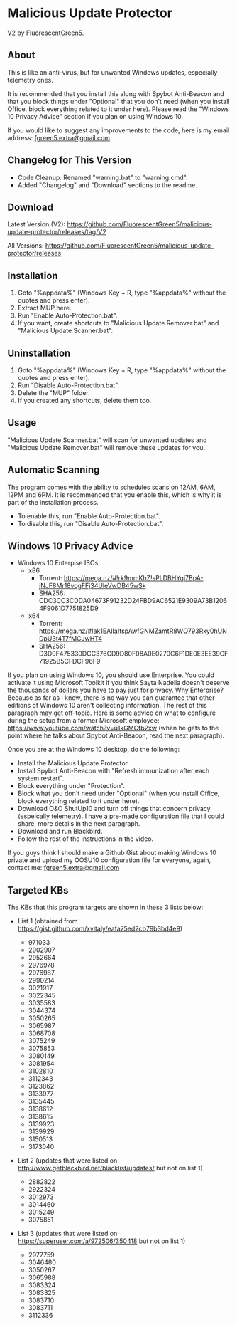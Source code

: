 # Malicious Update Protector

V2 by FluorescentGreen5.

## About

This is like an anti-virus, but for unwanted Windows updates, especially telemetry ones.

It is recommended that you install this along with Spybot Anti-Beacon and that you block things under "Optional" that you don't need (when you install Office, block everything related to it under here). Please read the "Windows 10 Privacy Advice" section if you plan on using Windows 10.

If you would like to suggest any improvements to the code, here is my email address: fgreen5.extra@gmail.com

## Changelog for This Version

- Code Cleanup: Renamed "warning.bat" to "warning.cmd".
- Added "Changelog" and "Download" sections to the readme.

## Download

Latest Version (V2): https://github.com/FluorescentGreen5/malicious-update-protector/releases/tag/V2

All Versions: https://github.com/FluorescentGreen5/malicious-update-protector/releases

## Installation

1. Goto "%appdata%" (Windows Key + R, type "%appdata%" without the quotes and press enter).
2. Extract MUP here.
3. Run "Enable Auto-Protection.bat".
4. If you want, create shortcuts to "Malicious Update Remover.bat" and "Malicious Update Scanner.bat".

## Uninstallation

1. Goto "%appdata%" (Windows Key + R, type "%appdata%" without the quotes and press enter).
2. Run "Disable Auto-Protection.bat".
3. Delete the "MUP" folder.
4. If you created any shortcuts, delete them too.

## Usage

"Malicious Update Scanner.bat" will scan for unwanted updates and "Malicious Update Remover.bat" will remove these updates for you.

## Automatic Scanning

The program comes with the ability to schedules scans on 12AM, 6AM, 12PM and 6PM. It is recommended that you enable this, which is why it is part of the installation process.

- To enable this, run "Enable Auto-Protection.bat".
- To disable this, run "Disable Auto-Protection.bat".

## Windows 10 Privacy Advice

- Windows 10 Enterpise ISOs
  - x86
    - Torrent: https://mega.nz/#!rk9mmKhZ!sPLDBHYqi7BpA-jNJF8Mr18vogFFj34UleVwDB45wSk
    - SHA256: CDC3CC3CDDA04673F91232D24FBD9AC6521E9309A73B12064F9061D7751825D9
  - x64
    - Torrent: https://mega.nz/#!ak1EAIIa!tspAwfGNMZamtR8WO793Rxy0hUNDpU3t4T7fMCJwHT4
	- SHA256: D3D0F475330DCC376CD9D80F08A0E0270C6F1DE0E3EE39CF71925B5CFDCF96F9

If you plan on using Windows 10, you should use Enterprise. You could activate it using Microsoft Toolkit if you think Sayta Nadella doesn't deserve the thousands of dollars you have to pay just for privacy. Why Enterprise? Because as far as I know, there is no way you can guarantee that other editions of Windows 10 aren't collecting information. The rest of this paragraph may get off-topic. Here is some advice on what to configure during the setup from a former Microsoft employee: https://www.youtube.com/watch?v=u1kGMCfb2xw (when he gets to the point where he talks about Spybot Anti-Beacon, read the next paragraph).

Once you are at the Windows 10 desktop, do the following:
- Install the Malicious Update Protector.
- Install Spybot Anti-Beacon with "Refresh immunization after each system restart".
- Block everything under "Protection".
- Block what you don't need under "Optional" (when you install Office, block everything related to it under here).
- Download O&O ShutUp10 and turn off things that concern privacy (espeically telemetry). I have a pre-made configuration file that I could share, more details in the next paragraph.
- Download and run Blackbird.
- Follow the rest of the instructions in the video.

If you guys think I should make a Github Gist about making Windows 10 private and upload my OOSU10 configuration file for everyone, again, contact me: fgreen5.extra@gmail.com

## Targeted KBs

The KBs that this program targets are shown in these 3 lists below:

- List 1 (obtained from https://gist.github.com/xvitaly/eafa75ed2cb79b3bd4e9)
  - 971033
  - 2902907
  - 2952664
  - 2976978
  - 2976987
  - 2990214
  - 3021917
  - 3022345
  - 3035583
  - 3044374
  - 3050265
  - 3065987
  - 3068708
  - 3075249
  - 3075853
  - 3080149
  - 3081954
  - 3102810
  - 3112343
  - 3123862
  - 3133977
  - 3135445
  - 3138612
  - 3138615
  - 3139923
  - 3139929
  - 3150513
  - 3173040

- List 2 (updates that were listed on http://www.getblackbird.net/blacklist/updates/ but not on list 1)
  - 2882822
  - 2922324
  - 3012973
  - 3014460
  - 3015249
  - 3075851

- List 3 (updates that were listed on https://superuser.com/a/972506/350418 but not on list 1)
  - 2977759
  - 3046480
  - 3050267
  - 3065988
  - 3083324
  - 3083325
  - 3083710
  - 3083711
  - 3112336